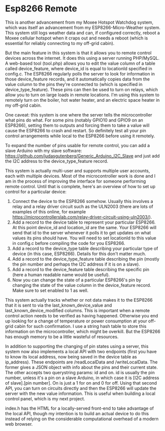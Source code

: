 # Esp8266 Remote

This is another advancement from my Moxee Hotspot Watchdog system, which was itself an advancement from my ESP8266-Micro-Weather system.  This system still logs weather data and can, if configured correctly, reboot a Moxee cellular hotspot when it craps out and needs a reboot (which is essential for reliably connecting to my off-grid cabin).

But the main feature in this system is that it allows you to remote control devices across the internet.  It does this using a server running PHP/MySQL.  A web-based tool (tool.php) allows you to edit the value column of a table called device_feature, where device_id is equal to locationId specified in config.c.  The ESP8266 regularly polls the server to look for information in those device_feature records, and it automatically copies data from the value column to the pins they're connected to (which is specified in device_type_feature).  These pins can then be used to turn on relays, which allow you to turn on large loads in remote locations. I'm using this system to remotely turn on the boiler, hot water heater, and an electric space heater in my off-grid cabin.

One caveat: this system is one where the server tells the microcontroller what pins do what. For some pins (notably GPIO10 and GPIO9 on an ESP8266), setting them to outputs and forcing them to take a value will cause the ESP8266 to crash and restart.  So definitely test all your pin control arrangements while local to the ESP8266 before using it remotely.

To expand the number of pins usable for remote control, you can add a slave Arduino with my slave software:
https://github.com/judasgutenberg/Generic_Arduino_I2C_Slave and just add the I2C address to the device_type_feature record.

This system is actually multi-user and supports multiple user accounts, each with multiple devices.  Most of the microcontroller work is done and I am in the process of improving the interface for someone performing remote control.  Until that is complete, here's an overview of how to set up control for a particular device:

1. Connect the device to the ESP8266 somehow.  Usually this involves a relay and a relay driver circuit such as the ULN2003 (there are lots of examples of this online, for example https://microcontrollerslab.com/relay-driver-circuit-using-uln2003/).
2. Add a record to the device table to represent your particular ESP8266.  At this point device_id and location_id are the same. Your ESP8266 will send that id to the server whenever it polls it to get updates on what values its pins should have.  You will need to set locationId to this value in config.c before compiling the code for you ESP8266.
3. Add a record to the device_type table describing your particular type of device (in this case, ESP8266).  Details for this don't matter much.
4. Add a record to the device_type_feature table describing the pin (mostly the pin number and perhaps the I2C address if it is on a slave).
5. Add a record to the device_feature table describing the specific pin (here a human readable name would be useful).
6. Now you can change the state of a particular ESP8266's pin by changing the state of the value column in the device_feature record.  Make sure to set enabled to 1 as well.

This system actually tracks whether or not data makes it to the ESP8266 that it is sent to via the last_known_device_value and last_known_device_modified columns.  This is important when a remote control action needs to be verified as having happened. Otherwise you end up looking for a change of temperature or power consumption at your off-grid cabin for such confirmation.  I use a string hash table to store this information on the microcontroller, which might be overkill. But the ESP8266 has enough memory to be a little wasteful of resources.

In addition to supporting the changing of pin states using a server, this system now also implements a local API with two endpoints (first you have to know its local address, now being saved in the device table as ip_address). These endpoints are /readLocalData and /writeLocalData. The former gives a JSON object with info about the pins and their current state.  The other accepts two querystring params:  id and on.  id is usually the pin number, unless it's a pin on a slave Arduino, in which case it is [I2C address of slave].[pin number].  On is just a 1 for on and 0 for off.  Using that second API, you can turn on circuits directly and then the ESP8266 will update the server with the new value information.  This is useful when building a local control panel, which is my next project.

index.h has the HTML for a locally-served front-end to take advantage of the local API, though my intention is to build an actual device to do this instead of relying on the considerable computational overhead of a modern web browser.
